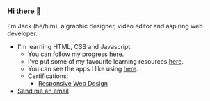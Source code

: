 ### Hi there 👋 

I'm Jack (he/him), a graphic designer, video editor and aspiring web developer. 

- I'm learning HTML, CSS and Javascript. 
  - You can follow my progress [here](https://github.com/jones58/my-coding-progress/). 
  - I've put some of my favourite learning resources [here](https://github.com/jones58/Learning-Resources). 
  - You can see the apps I like using [here](https://github.com/jones58/My-Setup/blob/main/Mac%20apps.md).
  - Certifications:
    - [Responsive Web Design](https://www.freecodecamp.org/certification/jones58/responsive-web-design)
- <a href="mailto:jcode689@gmail.com"> Send me an email</a>





